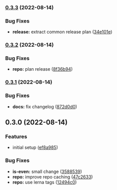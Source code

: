 

### [0.3.3](https://github.com/tuan231195/monorepo-template/compare/even-server@0.3.2...even-server@0.3.3) (2022-08-14)


### Bug Fixes

* **release:** extract common release plan ([34e101e](https://github.com/tuan231195/monorepo-template/commit/34e101e6c3fee78679a727c1dfafcb69774769ac))

### [0.3.2](https://github.com/tuan231195/monorepo-template/compare/even-server@0.3.1...even-server@0.3.2) (2022-08-14)


### Bug Fixes

* **repo:** plan release ([8f36b94](https://github.com/tuan231195/monorepo-template/commit/8f36b9451c047e0770e68013ee054921608b78df))

### [0.3.1](https://github.com/tuan231195/monorepo-template/compare/even-server@0.3.0...even-server@0.3.1) (2022-08-14)


### Bug Fixes

* **docs:** fix changelog ([872d0d0](https://github.com/tuan231195/monorepo-template/commit/872d0d01e09a63391db09046dcdd323163d00e3e))

## 0.3.0 (2022-08-14)


### Features

* initial setup ([ef8a985](https://github.com/tuan231195/monorepo-template/commit/ef8a98584c0b3ee00e3a8d07bf441382374ba38c))


### Bug Fixes

* **is-even:** small change ([3588539](https://github.com/tuan231195/monorepo-template/commit/3588539641ede3660a22fd535f26e17f0e70df6c))
* **repo:** improve repo caching ([47c2633](https://github.com/tuan231195/monorepo-template/commit/47c26337a3d262312b311a3052043c75f7e88d6b))
* **repo:** use lerna tags ([12494c0](https://github.com/tuan231195/monorepo-template/commit/12494c0cfb6057b97d23f66bd247a292385a49ca))